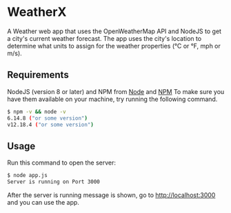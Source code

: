 # WeatherX

A Weather web app that uses the OpenWeatherMap API and NodeJS to get a city's current weather forecast. The app uses the city's location to determine what units to assign for the weather properties (°C or °F, mph or m/s). 

## Requirements

NodeJS (version 8 or later) and NPM from [Node](http://nodejs.org/) and [NPM](https://npmjs.org/)
To make sure you have them available on your machine,
try running the following command.

```sh
$ npm -v && node -v
6.14.8 ("or some version")
v12.18.4 ("or some version")
```

## Usage

Run this command to open the server:

```sh
$ node app.js
Server is running on Port 3000
```

After the server is running message is shown, go to [http://localhost:3000](http://localhost:3000/) and you can use the app.


